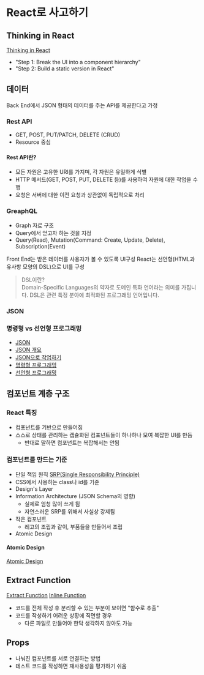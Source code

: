 # React로 사고하기

## Thinking in React

[Thinking in React](https://beta.reactjs.org/learn/thinking-in-react)

- "Step 1: Break the UI into a component hierarchy"
- "Step 2: Build a static version in React"

## 데이터

Back End에서 JSON 형태의 데이터를 주는 API를 제공한다고 가정

### Rest API

- GET, POST, PUT/PATCH, DELETE (CRUD)
- Resource 중심

#### Rest API란?

- 모든 자원은 고유한 URI를 가지며, 각 자원은 유일하게 식별
- HTTP 메서드(GET, POST, PUT, DELETE 등)를 사용하여 자원에 대한 작업을 수행
- 요청은 서버에 대한 이전 요청과 상관없이 독립적으로 처리

### GreaphQL

- Graph 자료 구조
- Query에서 얻고자 하는 것을 지정
- Query(Read), Mutation(Command: Create, Update, Delete), Subscription(Event)

Front End는 받은 데이터를 사용자가 볼 수 있도록 UI구성
React는 선언형(HTML과 유사항 모양의 DSL)으로 UI를 구성

>DSL이란?  
Domain-Specific Languages의 약자로 도메인 특화 언어라는 의미를 가집니다.
DSL은 관련 특정 분야에 최적화된 프로그래밍 언어입니다.

### JSON

### 명령형 vs 선언형 프로그래밍

- [JSON](https://ko.wikipedia.org/wiki/JSON)
- [JSON 개요](https://www.json.org/json-ko.html)
- [JSON으로 작업하기](https://developer.mozilla.org/ko/docs/Learn/JavaScript/Objects/JSON)
- [명령형 프로그래밍](https://ko.wikipedia.org/wiki/명령형_프로그래밍)
- [선언형 프로그래밍](https://ko.wikipedia.org/wiki/선언형_프로그래밍)

## 컴포넌트 계층 구조

### React 특징

- 컴포넌트를 기반으로 만들어짐
- 스스로 상태를 관리하는 캡슐화된 컴포넌트들이 하나하나 모여 복잡한 UI를 만듬
  - 반대로 말하면 컴포넌트는 복잡해서는 안됨

### 컴포넌트를 만드는 기준

- 단일 책임 원칙 [SRP(Single Responsibility Principle)](https://ko.wikipedia.org/wiki/%EB%8B%A8%EC%9D%BC_%EC%B1%85%EC%9E%84_%EC%9B%90%EC%B9%99)
- CSS에서 사용하는 class나 id를 기준
- Design's Layer
- Information Architecture (JSON Schema의 영향)
  - 실제로 엄청 많이 쓰게 됨
  - 자연스러운 SRP를 위해서 사실상 강제됨
- 작은 컴포넌트
  - 레고의 조립과 같이, 부품들을 만들어서 조립
- Atomic Design

#### Atomic Design

[Atomic Design](https://bradfrost.com/blog/post/atomic-web-design/)

## Extract Function

[Extract Function](https://refactoring.com/catalog/extractFunction.html)
[Inline Function](https://refactoring.com/catalog/inlineFunction.html)

- 코드를 전체 작성 후 분리할 수 있는 부분이 보이면 "함수로 추출"
- 코드를 작성하기 어려운 상황에 직면할 경우
  - 다른 파일로 만들어야 한닥 생각하지 않아도 가능

## Props

- 나눠진 컴포넌트를 서로 연결하는 방법
- 테스트 코드를 작성하면 재사용성을 평가하기 쉬움
